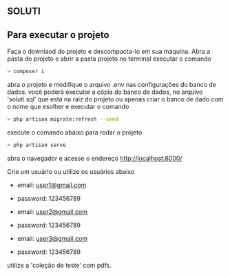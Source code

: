## SOLUTI


## Para executar o projeto
Faça o downlaod do projeto e descompacta-lo em sua máquina.
Abra a pasta do projeto e abrir a pasta projeto no terminal
executar o comando
```bash
> composer i
```
abra o projeto e modifique o arquivo .env nas configurações do banco de dados.
você poderá executar a cópia do banco de dados, no arquivo 'soluti.sql' que está na raiz do projeto ou apenas criar o banco de dado com o nome que esolher e executar o comando

```bash
> php artisan migrate:refresh --seed
```
execute o comando abaixo para rodar o projeto

```bash
> php artisan serve
```

abra o navegador e acesse o endereço <a href="http://localhost:8000/">http://localhost:8000/</a>

Crie um usuário ou utilize os usuários abaixo
- email:    user1@gmail.com
- password: 123456789

- email:    user2@gmail.com
- password: 123456789

- email:    user3@gmail.com
- password: 123456789

utilize a 'coleção de teste' com pdfs.